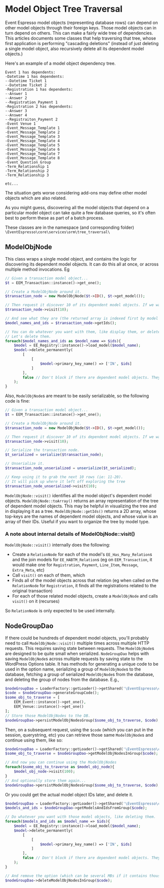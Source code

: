 # Model Object Tree Traversal
Event Espresso model objects (representing database rows) can depend on other model objects through their foreign keys.
Those model objects can in turn depend on others. This can make a fairly wide tree of dependencies. This articles documents
some classes that help traversing that tree, whose first application is performing "cascading deletions" (instead of just
deleting a single model object, also recursively delete all its dependent model objects.)

Here's an example of a model object dependency tree.

```
Event 1 has dependents:
-Datetime 1 has dependents:
--Datetime Ticket 1
--Datetime Ticket 2
-Registration 1 has dependents:
--Answer 1
--Answer 2
--Registration_Payment 1
-Registration 2 has dependents:
--Answer 3
--Answer 4
--Registraiton_Payment 2
-Event Venue 1
-Event_Message_Template 1
-Event_Message_Template 2
-Event_Message_Template 3
-Event_Message_Template 4
-Event_Message_Template 5
-Event_Message_Template 6
-Event_Message_Template 7
-Event_Message_Template 8
-Event_Question_Group
-Term_Relationship 1
-Term_Relationship 2
-Term_Relationship 3

etc...
```
The situation gets worse considering add-ons may define other model objects which are also related.

As you might guess, discovering all the model objects that depend on a particular model object can take quite a few database queries,
so it's often best to perform these as part of a batch process.

These classes are in the namespace (and corresponding folder) `\EventEspresso\core\services\orm\tree_traversal\`

## ModelObjNode
This class wraps a single model object, and contains the logic for discovering its dependent model objects. It can do this
all at once, or across multiple method invocations. Eg

```php
// Given a transaction model object...
$t = EEM_Transaction::instance()->get_one();

// Create a ModelObjNode around it.
$transaction_node = new ModelObjNode($t->ID(), $t->get_model());

// Then request it discover 10 of its dependent model objects. If we wanted to get all of them at once, we could pass INF constant.
$transaction_node->visit(10);

// And see what they are (the returned array is indexed first by model name whose value is an array of IDs.)
$model_names_and_ids = $transaction_node->getIds();

// You can do whatever you want with them, like display them, or delete them. 
// Let's delete them.
foreach($model_names_and_ids as $model_name => $ids){
    $model = EE_Registry::instance()->load_model($model_name); 
    $model->delete_permanently(
        [
            [
                $model->primary_key_name() => ['IN', $ids]
            ]
        ],
        false // Don't block if there are dependent model objects. They're all on the chopping block!
    );
}
```

Also, `ModelObjNode`s are meant to be easily serializable, so the following code is fine:
```php
// Given a transaction model object...
$t = EEM_Transaction::instance()->get_one();

// Create a ModelObjNode around it.
$transaction_node = new ModelObjNode($t->ID(), $t->get_model());

// Then request it discover 10 of its dependent model objects. If we wanted to get all of them at once, we could pass INF constant.
$transaction_node->visit(10);

// Serialize the transaction node.
$t_serialized = serialize($transaction_node);

// Unserialize it.
$transaction_node_unserialized = unserialize($t_serialized);

// Keep using it to grab the next 10 rows (ie: 11-20).
// It will pick up where it left off exploring the tree
$transaction_node_unserialized->visit(10);
```

`ModelObjNode::visit()` identifies all the model object's dependent model objects.
`ModelObjNode::toArray()` returns an array representation of the tree of dependent model objects. This may be helpful in
visualizing the tree and in displaying it as a tree.
`ModelObjNode::getIds()` returns a 2D array, whose top-keys are the names of dependent model objects, and whose value is an array of their IDs.
Useful if you want to organize the tree by model type.

### A note about internal details of ModelObjNode::visit()
`ModelObjNode::visit()` internally does the following:

* Create a `RelationNode` for each of the model's `EE_Has_Many_Relation`s and the join models for `EE_HABTM_Relation`s
(eg on `EEM_Transaction`, it would make one for `Registration`, `Payment`, `Line_Item`, `Message`, `Extra_Meta`, etc)
* Call `visit()` on each of them, which
* Finds all of the model objects across that relation (eg when called on the `RelationNode` for `Registration`, 
it finds all the registrations related to the original transaction)
* For each of those related model objects, create a `ModelObjNode` and calls `visit()` on it (recurses)

So `RelationNode` is only expected to be used internally.

## NodeGroupDao

If there could be hundreds of dependent model objects, you'll probably need to call `ModelObjNode::visit()` multiple 
times across multiple HTTP requests. This requires saving state between requests.
The `ModelObjNode`s are designed to be quite small when serialized. 
`NodeGroupDao` helps with saving `ModelObjNode`s across multiple requests by saving state to the WordPress Options table.
It has methods for generating a unique code to be used in the option name, serializing a group of `ModelObjNode`s to the
database, fetching a group of serialized `ModelObjNode`s from the database, and deleting the group of nodes from the database.
E.g.,

```php 
$nodeGroupDao = LoaderFactory::getLoader()->getShared('\EventEspresso\core\services\orm\tree_traversal\NodeGroupDao');
$code = $nodeGroupDao->generateGroupCode();
$some_obj_to_traverse = [
    EEM_Event::instance()->get_one(),
    EEM_Venue::instance()->get_one()
];
// Store those ModelObjNodes to the DB.
$nodeGroupDao->persistModelObjNodesGroup($some_obj_to_traverse, $code);

```

Then, on a subsequent request, using the `$code` (which you can put in the session, querystring, etc) you can retrieve
those same `ModelObjNode`s and continue using them, like so:

```php
$nodeGroupDao = LoaderFactory::getLoader()->getShared('\EventEspresso\core\services\orm\tree_traversal\NodeGroupDao');
$some_obj_to_traverse = $nodeGroupDao->getModelObjNodesInGroup($code);

// And now you can continue using the ModelObjNodes
foreach($some_obj_to_traverse as $model_obj_node){
    $model_obj_node->visit(100);
}
// And optionally store them again...
$nodeGroupDao->persistModelObjNodesGroup($some_obj_to_traverse, $code);
```

Or you could get the actual model object IDs later, and delete it.

```php
$nodeGroupDao = LoaderFactory::getLoader()->getShared('\EventEspresso\core\services\orm\tree_traversal\NodeGroupDao');
$models_and_ids = $nodeGroupDao->getModelsAndIdsFromGroup($code);

// Do whatever you want with those model objects, like deleting them.
foreach($models_and_ids as $model_name => $ids){
    $model = EE_Registry::instance()->load_model($model_name); 
    $model->delete_permanently(
        [
            [
                $model->primary_key_name() => ['IN', $ids]
            ]
        ],
        false // Don't block if there are dependent model objects. They're all on the chopping block!
    );
}

// And remove the option (which can be several MBs if it contains thousands of model objects.)
$nodeGroupDao->deleteModelObjNodesInGroup($code);
```

